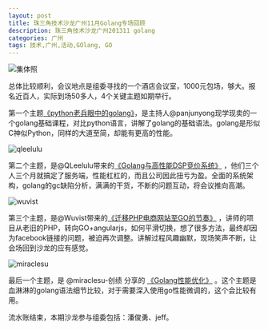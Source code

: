 ```yaml
---
layout: post
title: 珠三角技术沙龙广州11月Golang专场回顾
description: 珠三角技术沙龙广州201311 golang
categories: 广州
tags: 技术,广州,活动,GOlang, GO
---
```


![集体照](http://techparty-media.qiniudn.com/golang-all.png)

总体比较顺利，会议地点是组委寻找的一个酒店会议室，1000元包场，够大。报名近百人，实际到场50多人，4个关键主题如期举行。

第一个主题[《python老兵眼中的golang》](http://vdisk.weibo.com/s/GWpBbGU4ALue/1385946394)，是主持人@panjunyong现学现卖的一个golang基础课程，对比python语言，讲解了golang的基础语法。golang是形似C神似Python，同样的大道至简，却能有更高的性能。 

![qleelulu](http://techparty-media.qiniudn.com/golang-2.png)

第二个主题，是@QLeelulu带来的[《Golang与高性能DSP竞价系统》](http://vdisk.weibo.com/s/vt48Tnx9ITmJ) ，他们三个人三个月就搞定了服务端，性能杠杠的，而且公司因此扭亏为盈。全面的系统架构，golang的gc缺陷分析，满满的干货，不断的问题互动，将会议推向高潮。

![wuvist](http://techparty-media.qiniudn.com/golang-3.png)

第三个主题，是@Wuvist带来的[《迁移PHP电商网站至GO的节奏》](http://vdisk.weibo.com/s/D21gGcmHhCGS/1385965355) ，讲师的项目从老旧的PHP，转向GO+angularjs，如何平滑切换，想了很多方法，最终却因为facebook链接的问题，被迫再次调整。讲解过程风趣幽默，现场笑声不断，让会场回到沙龙的应有感觉。

![miraclesu](http://techparty-media.qiniudn.com/golang-4.png)

最后一个主题，是 @miraclesu-创绩 分享的 [《Golang性能优化》](http://vdisk.weibo.com/s/vt48Tnx9ITn8) 。这个主题是血淋淋的golang语法细节比较，对于需要深入使用go性能微调的，这个会比较有用。

流水账结束，本期沙龙参与组委包括：潘俊勇、jeff。
